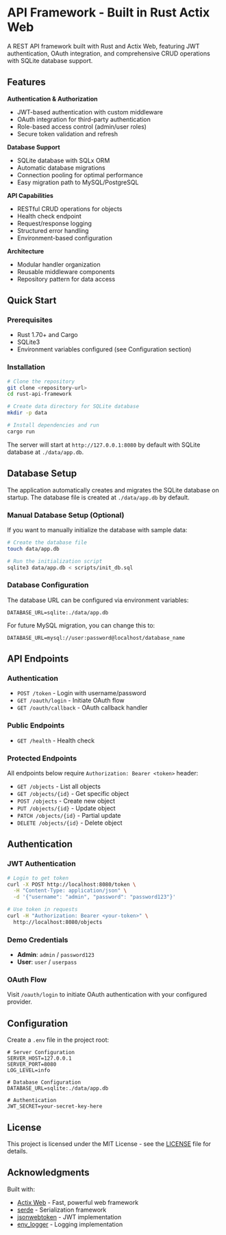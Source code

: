 # API Framework - Built in Rust Actix Web

A REST API framework built with Rust and Actix Web, featuring JWT authentication, OAuth integration, and comprehensive CRUD operations with SQLite database support.

## Features

**Authentication & Authorization**
- JWT-based authentication with custom middleware
- OAuth integration for third-party authentication
- Role-based access control (admin/user roles)
- Secure token validation and refresh

**Database Support**
- SQLite database with SQLx ORM
- Automatic database migrations
- Connection pooling for optimal performance
- Easy migration path to MySQL/PostgreSQL

**API Capabilities**
- RESTful CRUD operations for objects
- Health check endpoint
- Request/response logging
- Structured error handling
- Environment-based configuration

**Architecture**
- Modular handler organization
- Reusable middleware components
- Repository pattern for data access

## Quick Start

### Prerequisites
- Rust 1.70+ and Cargo
- SQLite3
- Environment variables configured (see Configuration section)

### Installation

```bash
# Clone the repository
git clone <repository-url>
cd rust-api-framework

# Create data directory for SQLite database
mkdir -p data

# Install dependencies and run
cargo run
```

The server will start at `http://127.0.0.1:8080` by default with SQLite database at `./data/app.db`.

## Database Setup

The application automatically creates and migrates the SQLite database on startup. The database file is created at `./data/app.db` by default.

### Manual Database Setup (Optional)
If you want to manually initialize the database with sample data:

```bash
# Create the database file
touch data/app.db

# Run the initialization script
sqlite3 data/app.db < scripts/init_db.sql
```

### Database Configuration
The database URL can be configured via environment variables:

```env
DATABASE_URL=sqlite:./data/app.db
```

For future MySQL migration, you can change this to:
```env
DATABASE_URL=mysql://user:password@localhost/database_name
```

## API Endpoints

### Authentication
- `POST /token` - Login with username/password
- `GET /oauth/login` - Initiate OAuth flow
- `GET /oauth/callback` - OAuth callback handler

### Public Endpoints
- `GET /health` - Health check

### Protected Endpoints
All endpoints below require `Authorization: Bearer <token>` header:

- `GET /objects` - List all objects
- `GET /objects/{id}` - Get specific object
- `POST /objects` - Create new object
- `PUT /objects/{id}` - Update object
- `PATCH /objects/{id}` - Partial update
- `DELETE /objects/{id}` - Delete object

## Authentication

### JWT Authentication
```bash
# Login to get token
curl -X POST http://localhost:8080/token \
  -H "Content-Type: application/json" \
  -d '{"username": "admin", "password": "password123"}'

# Use token in requests
curl -H "Authorization: Bearer <your-token>" \
  http://localhost:8080/objects
```

### Demo Credentials
- **Admin**: `admin` / `password123`
- **User**: `user` / `userpass`

### OAuth Flow
Visit `/oauth/login` to initiate OAuth authentication with your configured provider.

## Configuration

Create a `.env` file in the project root:

```env
# Server Configuration
SERVER_HOST=127.0.0.1
SERVER_PORT=8080
LOG_LEVEL=info

# Database Configuration
DATABASE_URL=sqlite:./data/app.db

# Authentication
JWT_SECRET=your-secret-key-here
```

## License

This project is licensed under the MIT License - see the [LICENSE](LICENSE) file for details.

## Acknowledgments

Built with:
- [Actix Web](https://actix.rs/) - Fast, powerful web framework
- [serde](https://serde.rs/) - Serialization framework
- [jsonwebtoken](https://github.com/Keats/jsonwebtoken) - JWT implementation
- [env_logger](https://github.com/rust-cli/env_logger) - Logging implementation
